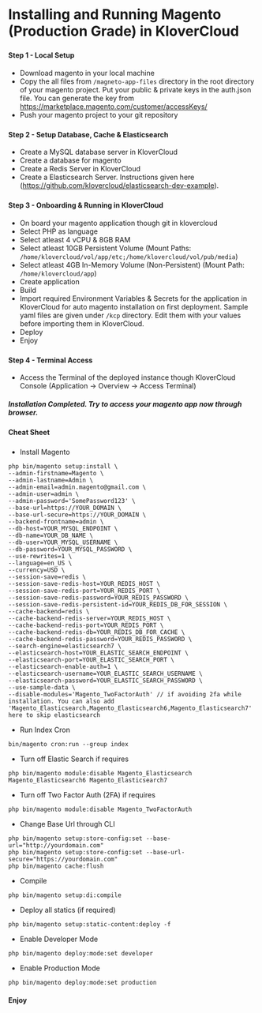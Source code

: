 # Installing and Running Magento (Production Grade) in KloverCloud
###

#### Step 1 - Local Setup
- Download magento in your local machine 
- Copy the all files from `/magneto-app-files` directory in the root directory of your magento project. Put your public & private keys in the auth.json file. You can generate the key from https://marketplace.magento.com/customer/accessKeys/
- Push your magento project to your git repository

###
#### Step 2 - Setup Database, Cache & Elasticsearch
- Create a MySQL database server in KloverCloud
- Create a database for magento
- Create a Redis Server in KloverCloud
- Create a Elasticsearch Server. Instructions given here (https://github.com/klovercloud/elasticsearch-dev-example).

###
#### Step 3 - Onboarding & Running in KloverCloud
- On board your magento application though git in klovercloud
- Select PHP as language
- Select atleast 4 vCPU & 8GB RAM
- Select atleast 10GB Persistent Volume (Mount Paths: `/home/klovercloud/vol/app/etc;/home/klovercloud/vol/pub/media`)
- Select atleast 4GB In-Memory Volume (Non-Persistent) (Mount Path: `/home/klovercloud/app`)
- Create application
- Build
- Import required Environment Variables & Secrets for the application in KloverCloud for auto magento installation on first deployment. Sample yaml files are given under `/kcp` directory. Edit them with your values before importing them in KloverCloud.
- Deploy
- Enjoy

###
#### Step 4 - Terminal Access
- Access the Terminal of the deployed instance though KloverCloud Console (Application -> Overview -> Access Terminal)


####
##### Installation Completed. Try to access your magento app now through browser.

###
#### Cheat Sheet
###
- Install Magento
```
php bin/magento setup:install \
--admin-firstname=Magento \
--admin-lastname=Admin \
--admin-email=admin.magento@gmail.com \
--admin-user=admin \
--admin-password='SomePassword123' \
--base-url=https://YOUR_DOMAIN \
--base-url-secure=https://YOUR_DOMAIN \
--backend-frontname=admin \
--db-host=YOUR_MYSQL_ENDPOINT \
--db-name=YOUR_DB_NAME \
--db-user=YOUR_MYSQL_USERNAME \
--db-password=YOUR_MYSQL_PASSWORD \
--use-rewrites=1 \
--language=en_US \
--currency=USD \
--session-save=redis \
--session-save-redis-host=YOUR_REDIS_HOST \
--session-save-redis-port=YOUR_REDIS_PORT \
--session-save-redis-password=YOUR_REDIS_PASSWORD \
--session-save-redis-persistent-id=YOUR_REDIS_DB_FOR_SESSION \
--cache-backend=redis \
--cache-backend-redis-server=YOUR_REDIS_HOST \
--cache-backend-redis-port=YOUR_REDIS_PORT \
--cache-backend-redis-db=YOUR_REDIS_DB_FOR_CACHE \
--cache-backend-redis-password=YOUR_REDIS_PASSWORD \
--search-engine=elasticsearch7 \
--elasticsearch-host=YOUR_ELASTIC_SEARCH_ENDPOINT \
--elasticsearch-port=YOUR_ELASTIC_SEARCH_PORT \
--elasticsearch-enable-auth=1 \
--elasticsearch-username=YOUR_ELASTIC_SEARCH_USERNAME \
--elasticsearch-password=YOUR_ELASTIC_SEARCH_PASSWORD \
--use-sample-data \
--disable-modules='Magento_TwoFactorAuth' // if avoiding 2fa while installation. You can also add 'Magento_Elasticsearch,Magento_Elasticsearch6,Magento_Elasticsearch7' here to skip elasticsearch 
```

- Run Index Cron
```
bin/magento cron:run --group index
```

- Turn off Elastic Search if requires
```
php bin/magento module:disable Magento_Elasticsearch Magento_Elasticsearch6 Magento_Elasticsearch7
```

- Turn off Two Factor Auth (2FA) if requires
```
php bin/magento module:disable Magento_TwoFactorAuth
```

- Change Base Url through CLI
```
php bin/magento setup:store-config:set --base-url="http://yourdomain.com"
php bin/magento setup:store-config:set --base-url-secure="https://yourdomain.com"
php bin/magento cache:flush
```

- Compile
```
php bin/magento setup:di:compile
```

- Deploy all statics (if required)
```
php bin/magento setup:static-content:deploy -f
```

- Enable Developer Mode
```
php bin/magento deploy:mode:set developer
```

- Enable Production Mode
```
php bin/magento deploy:mode:set production
```

#### Enjoy

